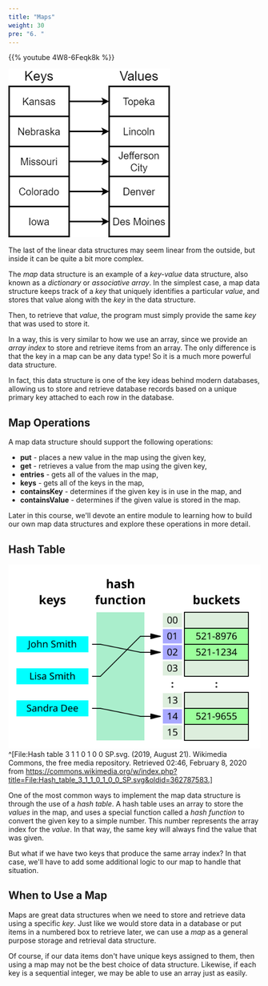 ```yaml
---
title: "Maps"
weight: 30
pre: "6. "
---
```

{{% youtube 4W8-6Feqk8k %}}

![Map Diagram](../../images/4/4.6.map.png)

The last of the linear data structures may seem linear from the outside, but inside it can be quite a bit more complex. 

The _map_ data structure is an example of a _key-value_ data structure, also known as a _dictionary_ or _associative array_. In the simplest case, a map data structure keeps track of a _key_ that uniquely identifies a particular _value_, and stores that value along with the _key_ in the data structure.

Then, to retrieve that _value_, the program must simply provide the same _key_ that was used to store it. 

In a way, this is very similar to how we use an array, since we provide an _array index_ to store and retrieve items from an array. The only difference is that the key in a map can be any data type! So it is a much more powerful data structure.

In fact, this data structure is one of the key ideas behind modern databases, allowing us to store and retrieve database records based on a unique primary key attached to each row in the database. 

## Map Operations

A map data structure should support the following operations:

* **put** - places a new value in the map using the given key,
* **get** - retrieves a value from the map using the given key,
* **entries** - gets all of the values in the map,
* **keys** - gets all of the keys in the map,
* **containsKey** - determines if the given key is in use in the map, and
* **containsValue** - determines if the given value is stored in the map.

Later in this course, we'll devote an entire module to learning how to build our own map data structures and explore these operations in more detail. 

## Hash Table

![Hash Table Diagram](../../images/4/4.6.hash.svg)^[File:Hash table 3 1 1 0 1 0 0 SP.svg. (2019, August 21). Wikimedia Commons, the free media repository. Retrieved 02:46, February 8, 2020 from https://commons.wikimedia.org/w/index.php?title=File:Hash_table_3_1_1_0_1_0_0_SP.svg&oldid=362787583.]

One of the most common ways to implement the map data structure is through the use of a _hash table_. A hash table uses an array to store the _values_ in the map, and uses a special function called a _hash function_ to convert the given key to a simple number. This number represents the array index for the _value_. In that way, the same key will always find the value that was given.

But what if we have two keys that produce the same array index? In that case, we'll have to add some additional logic to our map to handle that situation. 

## When to Use a Map

Maps are great data structures when we need to store and retrieve data using a specific _key_. Just like we would store data in a database or put items in a numbered box to retrieve later, we can use a _map_ as a general purpose storage and retrieval data structure.

Of course, if our data items don't have unique keys assigned to them, then using a map may not be the best choice of data structure. Likewise, if each key is a sequential integer, we may be able to use an array just as easily. 
